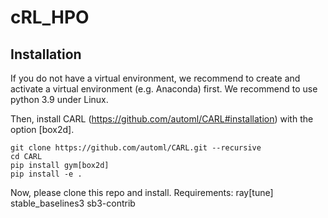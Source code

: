 # cRL_HPO

## Installation
If you do not have a virtual environment, we recommend to create and activate a virtual environment (e.g. Anaconda) first.
We recommend to use python 3.9 under Linux.

Then, install CARL (https://github.com/automl/CARL#installation) with the option [box2d].
```
git clone https://github.com/automl/CARL.git --recursive
cd CARL
pip install gym[box2d]
pip install -e .
```

Now, please clone this repo and install.
Requirements:
ray[tune]
stable_baselines3
sb3-contrib

